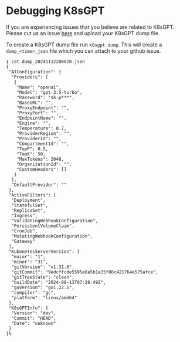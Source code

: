 # Debugging K8sGPT

If you are experiencing issues that you believe are related to K8sGPT.
Please cut us an issue [here](https://github.com/k8sgpt-ai/k8sgpt/issues) and upload your K8sGPT dump file.

To create a K8sGPT dump file run `k8sgpt dump`.
This will create a `dump_<time>_json` file which you can attach to your github issue.

```
❯ cat dump_20241112200820.json
{
 "AIConfiguration": {
  "Providers": [
   {
    "Name": "openai",
    "Model": "gpt-3.5-turbo",
    "Password": "sk-p***",
    "BaseURL": "",
    "ProxyEndpoint": "",
    "ProxyPort": "",
    "EndpointName": "",
    "Engine": "",
    "Temperature": 0.7,
    "ProviderRegion": "",
    "ProviderId": "",
    "CompartmentId": "",
    "TopP": 0.5,
    "TopK": 50,
    "MaxTokens": 2048,
    "OrganizationId": "",
    "CustomHeaders": []
   }
  ],
  "DefaultProvider": ""
 },
 "ActiveFilters": [
  "Deployment",
  "StatefulSet",
  "ReplicaSet",
  "Ingress",
  "ValidatingWebhookConfiguration",
  "PersistentVolumeClaim",
  "CronJob",
  "MutatingWebhookConfiguration",
  "Gateway"
 ],
 "KubenetesServerVersion": {
  "major": "1",
  "minor": "31",
  "gitVersion": "v1.31.0",
  "gitCommit": "9edcffcde5595e8a5b1a35f88c421764e575afce",
  "gitTreeState": "clean",
  "buildDate": "2024-08-13T07:28:49Z",
  "goVersion": "go1.22.5",
  "compiler": "gc",
  "platform": "linux/amd64"
 },
 "K8sGPTInfo": {
  "Version": "dev",
  "Commit": "HEAD",
  "Date": "unknown"
 }
}%
```